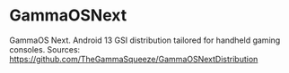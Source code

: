 # GammaOSNext
GammaOS Next. Android 13 GSI distribution tailored for handheld gaming consoles. Sources: https://github.com/TheGammaSqueeze/GammaOSNextDistribution
